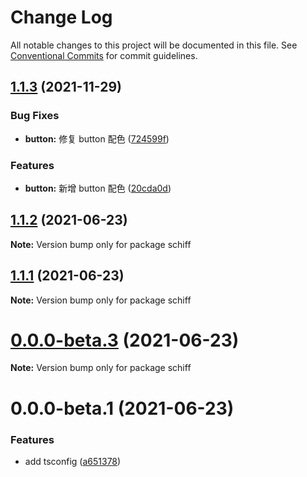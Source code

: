 # Change Log

All notable changes to this project will be documented in this file.
See [Conventional Commits](https://conventionalcommits.org) for commit guidelines.

## [1.1.3](https://github.com/aoilti/schiff/compare/v1.1.2...v1.1.3) (2021-11-29)

### Bug Fixes

- **button:** 修复 button 配色 ([724599f](https://github.com/aoilti/schiff/commit/724599fa7624c41c9ce5e66dec1b1f1f69027e28))

### Features

- **button:** 新增 button 配色 ([20cda0d](https://github.com/aoilti/schiff/commit/20cda0d8db018c3eaba4b0547e402df74d75e2e1))

## [1.1.2](https://github.com/aoilti/schiff/compare/v1.1.1...v1.1.2) (2021-06-23)

**Note:** Version bump only for package schiff

## [1.1.1](https://github.com/aoilti/schiff/compare/v0.0.0-beta.3...v1.1.1) (2021-06-23)

**Note:** Version bump only for package schiff

# [0.0.0-beta.3](https://github.com/aoilti/schiff/compare/v0.0.0-beta.1...v0.0.0-beta.3) (2021-06-23)

**Note:** Version bump only for package schiff

# 0.0.0-beta.1 (2021-06-23)

### Features

- add tsconfig ([a651378](https://github.com/aoilti/schiff/commit/a651378053cbf803b1d83ee8ee010506d6372e8d))
